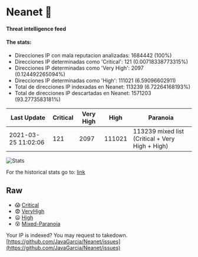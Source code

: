 # Neanet :hocho:
#### Threat intelligence feed
#### The stats:

- Direcciones IP con mala reputacion analizadas: 1684442 (100%)
- Direcciones IP determinadas como 'Critical':  121 (0.00718338773315%)
- Direcciones IP determinadas como 'Very High':  2097 (0.124492265094%)
- Direcciones IP determinadas como 'High':  111021 (6.59096602911)
- Total de direcciones IP indexadas en Neanet:  113239 (6.72264168193%)
- Total de direcciones IP descartadas en Neanet:  1571203 (93.2773583181%)

| Last Update | Critical | Very High | High | Paranoia |
| --- | --- | --- | --- | --- |
| 2021-03-25 11:02:06 | 121 | 2097 | 111021 | 113239 mixed list (Critical + Very High + High)|

![Stats](https://docs.google.com/spreadsheets/d/e/2PACX-1vSnaNMIXVabIpDJjufMlzH7poXnshF3mgd8Is1g9ytUEzVsP5my4Trn8f-xkoLLQ38xpL3HtmUexLo6/pubchart?oid=501124687&format=image)

For the historical stats go to: [link](/stats.csv)
## Raw
- :scream: [Critical](https://raw.githubusercontent.com/JavaGarcia/Neanet/master/blacklists/neanet_critical.txt)
- :fearful: [VeryHigh](https://raw.githubusercontent.com/JavaGarcia/Neanet/master/blacklists/neanet_veryHigh.txtt)
- :frowning: [High](https://raw.githubusercontent.com/JavaGarcia/Neanet/master/blacklists/neanet_high.txt)
- :dizzy_face: [Mixed-Paranoia](https://raw.githubusercontent.com/JavaGarcia/Neanet/master/blacklists/neanet_all.txt)


Your IP is indexed? You may request to takedown. [https://github.com/JavaGarcia/Neanet/issues](https://github.com/JavaGarcia/Neanet/issues)























































































































































































































































































































































































































































































































































































































































































































































































































































































































































































































































































































































































































































































































































































































































































































































































































































































































































































































































































































































































































































































































































































































































































































































































































































































































































































































































































































































































































































































































































































































































































































































































































































































































































































































































































































































































































































































































































































































































































































































































































































































































































































































































































































































































































































































































































































































































































































































































































































































































































































































































































































































































































































































































